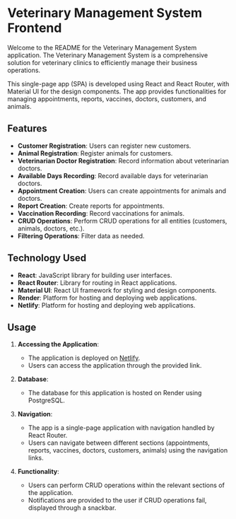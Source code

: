 # Veterinary Management System Frontend

Welcome to the README for the Veterinary Management System application. The Veterinary Management System is a comprehensive solution for veterinary clinics to efficiently manage their business operations.

This single-page app (SPA) is developed using React and React Router, with Material UI for the design components. The app provides functionalities for managing appointments, reports, vaccines, doctors, customers, and animals.

## Features

- **Customer Registration**: Users can register new customers.
- **Animal Registration**: Register animals for customers.
- **Veterinarian Doctor Registration**: Record information about veterinarian doctors.
- **Available Days Recording**: Record available days for veterinarian doctors.
- **Appointment Creation**: Users can create appointments for animals and doctors.
- **Report Creation**: Create reports for appointments.
- **Vaccination Recording**: Record vaccinations for animals.
- **CRUD Operations**: Perform CRUD operations for all entities (customers, animals, doctors, etc.).
- **Filtering Operations**: Filter data as needed.

## Technology Used

- **React**: JavaScript library for building user interfaces.
- **React Router**: Library for routing in React applications.
- **Material UI**: React UI framework for styling and design components.
- **Render**: Platform for hosting and deploying web applications.
- **Netlify**: Platform for hosting and deploying web applications.

## Usage

1. **Accessing the Application**:

   - The application is deployed on [Netlify](https://cans-vet-app.netlify.app/).
   - Users can access the application through the provided link.

2. **Database**:

   - The database for this application is hosted on Render using PostgreSQL.

3. **Navigation**:

   - The app is a single-page application with navigation handled by React Router.
   - Users can navigate between different sections (appointments, reports, vaccines, doctors, customers, animals) using the navigation links.

4. **Functionality**:
   - Users can perform CRUD operations within the relevant sections of the application.
   - Notifications are provided to the user if CRUD operations fail, displayed through a snackbar.
